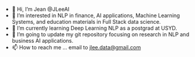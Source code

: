 - 👋 Hi, I’m Jean @JLeeAI
- 👀 I’m interested in NLP in finance, AI applications, Machine Learning Systems, and education materials in Full Stack data science. 
- 🌱 I’m currently learning Deep Learning NLP as a postgrad at USYD.
- 💞️ I’m going to update my git repository focusing on research in NLP and business AI applications.
- 📫 How to reach me ... email to jlee.data@gmail.com

<!---
JLeeAI/JLeeAI is a ✨ special ✨ repository because its `README.md` (this file) appears on your GitHub profile.
You can click the Preview link to take a look at your changes.
--->
